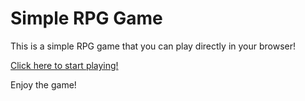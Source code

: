 # Simple RPG Game

This is a simple RPG game that you can play directly in your browser!

[Click here to start playing!](https://shengkai1020.github.io/SimpleRPG/)

Enjoy the game!
